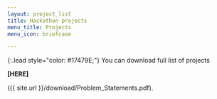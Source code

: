 ```yaml
---
layout: project_list
title: Hackathon projects
menu_title: Projects
menu_icon: briefcase

---
```


{:.lead style="color: #17479E;"}
You can download full list of projects <p style="font-color: red;"><b>[HERE]</b></p>({{ site.url }}/download/Problem_Statements.pdf).
